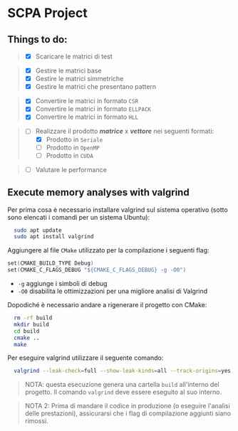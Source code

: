 # SCPA Project

## Things to do:

> - [x] Scaricare le matrici di test

> - [x] Gestire le matrici base
> - [x] Gestire le matrici simmetriche
> - [x] Gestire le matrici che presentano pattern

> - [x] Convertire le matrici in formato ```CSR```
> - [x] Convertire le matrici in formato ```ELLPACK```
> - [x] Convertire le matrici in formato ```HLL```

> - [ ] Realizzare il prodotto _**matrice**_ x _**vettore**_ nei seguenti formati:
>   - [x] Prodotto in ```Seriale```
>   - [ ] Prodotto in ```OpenMP```
>   - [ ] Prodotto in ```CUDA```

> - [ ] Valutare le performance

## Execute memory analyses with valgrind

Per prima cosa è necessario installare valgrind sul sistema operativo (sotto sono elencati i comandi per un sistema Ubuntu):
```sh
  sudo apt update
  sudo apt install valgrind
```

Aggiungere al file `CMake` utilizzato per la compilazione i seguenti flag:
```c
set(CMAKE_BUILD_TYPE Debug)
set(CMAKE_C_FLAGS_DEBUG "${CMAKE_C_FLAGS_DEBUG} -g -O0")
```
- `-g` aggiunge i simboli di debug
- `-O0` disabilita le ottimizzazioni per una migliore analisi di Valgrind

Dopodiché è necessario andare a rigenerare il progetto con CMake:
```sh
  rm -rf build
  mkdir build
  cd build
  cmake ..
  make
```

Per eseguire valgrind utilizzare il seguente comando:
```sh
  valgrind --leak-check=full --show-leak-kinds=all --track-origins=yes --verbose ./SCPA
```

> NOTA: questa esecuzione genera una cartella `build` all'interno del progetto. Il comando `valgrind` deve essere eseguito al suo interno.

> NOTA 2: Prima di mandare il codice in produzione (o eseguire l'analisi delle prestazioni), assicurarsi che i flag di compilazione aggiunti siano rimossi.